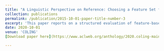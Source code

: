 ```yaml
---
title: "A Linguistic Perspective on Reference: Choosing a Feature Set for Generating Referring Expressions in Context"
collection: publications
permalink: /publication/2015-10-01-paper-title-number-3
excerpt: 'This paper reports on a structured evaluation of feature-based Machine Learning algorithms for selecting the form of a referring expression in discourse context. Based on this evaluation, we selected seven feature sets from the literature, amounting to 65 distinct linguistic features. The features were then grouped into 9 broad classes. After building Random Forest models, we used Feature Importance Ranking and Sequential Forward Search methods to assess the importance of the features. Combining the results of the two methods, we propose a consensus feature set. The 6 features in our consensus set come from 4 different classes, namely grammatical role, inherent features of the referent, antecedent form and recency.'
date: 2020-10-01
venue: 'COLING'
[Download paper here](https://www.aclweb.org/anthology/2020.coling-main.403.pdf)

---
```



